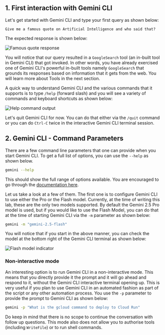 ## 1. First interaction with Gemini CLI

Let's get started with Gemini CLI and type your first query as shown below:

```
Give me a famous quote on Artificial Intelligence and who said that?
```

The expected response is shown below:

![Famous quote response](https://codelabs.developers.google.com/gemini-cli-hands-on/img/4dc0961206c1b568.png)

You will notice that our query resulted in a `GoogleSearch` tool (an in-built tool in Gemini CLI) that got invoked. In other words, you have already exercised one of Gemini CLI's powerful in-built tools namely `GoogleSearch` that grounds its responses based on information that it gets from the web. You will learn more about Tools in the next section.

A quick way to understand Gemini CLI and the various commands that it supports is to type `/help` (forward slash) and you will see a variety of commands and keyboard shortcuts as shown below:

![Help command output](https://codelabs.developers.google.com/gemini-cli-hands-on/img/d333742310905dcc.png)

Let's quit Gemini CLI for now. You can do that either via the `/quit` command or you can do `Ctrl-C` twice in the interactive Gemini CLI terminal session.

## 2. Gemini CLI - Command Parameters

There are a few command line parameters that one can provide when you start Gemini CLI. To get a full list of options, you can use the `--help` as shown below.

```bash
gemini --help
```

This should show the full range of options available. You are encouraged to go through the [documentation here](https://github.com/google-gemini/gemini-cli/blob/main/docs/command-line-options.md).

Let us take a look at a few of them. The first one is to configure Gemini CLI to use either the Pro or the Flash model. Currently, at the time of writing this lab, these are the only two models supported. By default the Gemini 2.5 Pro model is used, but if you would like to use the Flash Model, you can do that at the time of starting Gemini CLI via the `-m` parameter as shown below:

```bash
gemini -m "gemini-2.5-flash"
```

You will notice that if you start in the above manner, you can check the model at the bottom right of the Gemini CLI terminal as shown below:

![Flash model indicator](https://codelabs.developers.google.com/gemini-cli-hands-on/img/6e662d03b61b2b3f.png)

### Non-interactive mode

An interesting option is to run Gemini CLI in a non-interactive mode. This means that you directly provide it the prompt and it will go ahead and respond to it, without the Gemini CLI interactive terminal opening up. This is very useful if you plan to use Gemini CLI in an automated fashion as part of the script or any other automation process. You use the `-p` parameter to provide the prompt to Gemini CLI as shown below:

```bash
gemini -p "What is the gcloud command to deploy to Cloud Run"
```

Do keep in mind that there is no scope to continue the conversation with follow up questions. This mode also does not allow you to authorise tools (including `WriteFile`) or to run shell commands.
